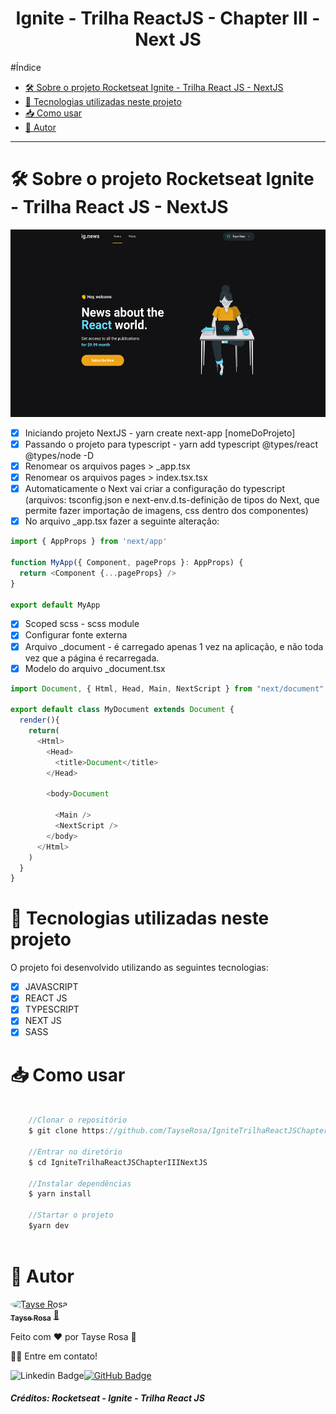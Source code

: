 <h1 align="center">Ignite - Trilha ReactJS - Chapter III - Next JS </h1>

#Índice
- [🛠 Sobre o projeto Rocketseat Ignite - Trilha React JS - NextJS](#-sobre-o-projeto-rocketseat-ignite---trilha-react-js---nextjs)
- [🚀 Tecnologias utilizadas neste projeto](#-tecnologias-utilizadas-neste-projeto)
- [📥 Como usar](#-como-usar)
- [🚀 Autor](#-autor)
  
---
# 🛠 Sobre o projeto Rocketseat Ignite - Trilha React JS - NextJS

<img src="/public/images/igNews.png" width="100%" height="300px" />


- [x] Iniciando projeto NextJS - yarn create next-app [nomeDoProjeto]
- [x] Passando o projeto para typescript - yarn add typescript  @types/react @types/node -D
- [x] Renomear os arquivos pages > _app.tsx
- [x] Renomear os arquivos pages > index.tsx.tsx
- [x] Automaticamente o Next vai criar a configuração do typescript (arquivos: tsconfig.json e next-env.d.ts-definição de tipos do Next, que permite fazer importação de imagens, css dentro dos componentes) 
- [x] No arquivo _app.tsx fazer a seguinte alteração:
```js
import { AppProps } from 'next/app'

function MyApp({ Component, pageProps }: AppProps) {
  return <Component {...pageProps} />
}

export default MyApp
```
- [x] Scoped scss - scss module
- [x] Configurar fonte externa
- [x] Arquivo _document - é carregado apenas 1 vez na aplicação, e não toda vez que a página é recarregada.
- [x] Modelo do arquivo _document.tsx
```js
import Document, { Html, Head, Main, NextScript } from "next/document"

export default class MyDocument extends Document {
  render(){
    return(
      <Html>
        <Head>
          <title>Document</title>
        </Head>

        <body>Document

          <Main />
          <NextScript />
        </body>
      </Html>
    )
  }
}
```


# 🚀 Tecnologias utilizadas neste projeto
O projeto foi desenvolvido utilizando as seguintes tecnologias:

- [x] JAVASCRIPT
- [x] REACT JS
- [x] TYPESCRIPT
- [X] NEXT JS
- [x] SASS

# 📥 Como usar
```js

    //Clonar o repositório
    $ git clone https://github.com/TayseRosa/IgniteTrilhaReactJSChapterIIINextJS.git

    //Entrar no diretório
    $ cd IgniteTrilhaReactJSChapterIIINextJS

    //Instalar dependências
    $ yarn install 

    //Startar o projeto
    $yarn dev
    

``` 

# 🚀 Autor

<a href="https://www.tayserosa.dev">
 <img style="border-radius: 50%;" src="https://avatars.githubusercontent.com/u/31596454?v=4" width="100px;" alt="Tayse Rosa" style="border-radius:50%"/>
 <br />
 <sub><b>Tayse Rosa</b></sub></a> <a href="https://www.tayserosa.dev" title="Tayse Rosa">🚀</a>


Feito com ❤️ por Tayse Rosa 🚀

👋🏽 Entre em contato!

![Linkedin Badge](https://img.shields.io/badge/-TayseRosa-blue?style=flat-square&logo=Linkedin&logoColor=white&link=https://www.linkedin.com/in/tayse-rosa-3b683151/)[![GitHub Badge](https://img.shields.io/badge/GitHub-100000?style=for-the-badge&logo=github&logoColor=white)](https://github.com/TayseRosa/)

<h5> Créditos: Rocketseat - Ignite - Trilha React JS </h5>